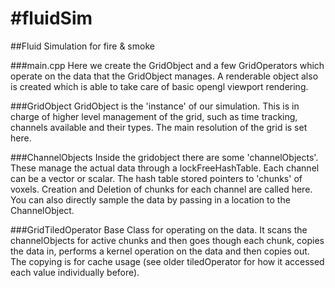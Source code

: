 #fluidSim
========

##Fluid Simulation for fire &amp; smoke

###main.cpp
Here we create the GridObject and a few GridOperators which operate on the data that the GridObject manages. A renderable object also is created which is able to take care of basic opengl viewport rendering.

###GridObject
GridObject is the 'instance' of our simulation. This is in charge of higher level management of the grid, such as time tracking, channels available and their types. The main resolution of the grid is set here.


###ChannelObjects
Inside the gridobject there are some 'channelObjects'. These manage the actual data through a lockFreeHashTable. Each channel can be a vector or scalar. The hash table stored pointers to 'chunks' of voxels. Creation and Deletion of chunks for each channel are called here. You can also directly sample the data by passing in a location to the ChannelObject.

###GridTiledOperator
Base Class for operating on the data. It scans the channelObjects for active chunks and then goes though each chunk, copies the data in, performs a kernel operation on the data and then copies out. The copying is for cache usage (see older tiledOperator for how it accessed each value individually before).
